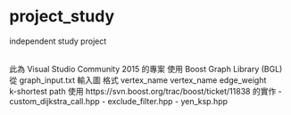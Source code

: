 # project_study
independent study project

<br>
此為 Visual Studio Community 2015 的專案
使用 Boost Graph Library (BGL)

<br>
從 graph_input.txt 輸入圖
格式 vertex_name vertex_name edge_weight

<br>
k-shortest path 使用 https://svn.boost.org/trac/boost/ticket/11838 的實作  
- custom_dijkstra_call.hpp  
- exclude_filter.hpp  
- yen_ksp.hpp  
